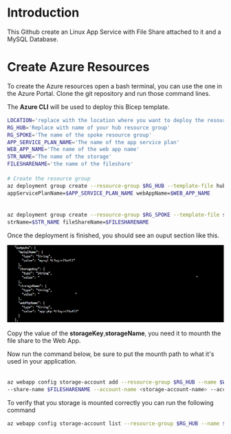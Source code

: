 # Introduction

This Github create an Linux App Service with File Share attached to it and a MySQL Database.

# Create Azure Resources

To create the Azure resources open a bash terminal, you can use the one in the Azure Portal.  Clone the git repository and run those command lines.

The **Azure CLI** will be used to deploy this Bicep template.

```bash
LOCATION='replace with the location where you want to deploy the resources'
RG_HUB='Replace with name of your hub resource group'
RG_SPOKE='The name of the spoke resource group'
APP_SERVICE_PLAN_NAME='The name of the app service plan'
WEB_APP_NAME='The name of the web app name'
STR_NAME='The name of the storage'
FILESHARENAME='the name of the fileshare'

# Create the resource group
az deployment group create --resource-group $RG_HUB --template-file hub.bicep --parameters location=$LOCATION \
appServicePlanName=$APP_SERVICE_PLAN_NAME webAppName=$WEB_APP_NAME


az deployment group create --resource-group $RG_SPOKE --template-file spoke.bicep --parameters location=$LOCATION \
strName=$STR_NAME fileShareName=$FILESHARENAME

```

Once the deployment is finished, you should see an ouput section like this.

![img](https://raw.githubusercontent.com/golameri/phpAppService/master/pictures/outputs.png)

Copy the value of the **storageKey**,**storageName**, you need it to mounth the file share to the Web App.

Now run the command below, be sure to put the mounth path to what it's used in your application.

```bash

az webapp config storage-account add --resource-group $RG_HUB --name $WEB_APP_NAME--custom-id myid --storage-type AzureFiles \
--share-name $FILESHARENAME --account-name <storage-account-name> --access-key "<access-key>" --mount-path <mount-path-directory>

```

To verify that you storage is mounted correctly you can run the following command

```bash
az webapp config storage-account list --resource-group $RG_HUB --name $WEB_APP_NAME
```